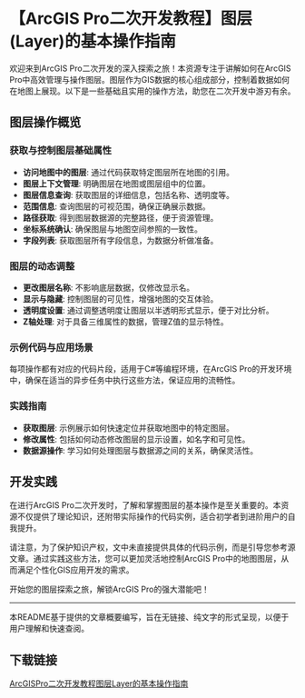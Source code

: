 # 【ArcGIS Pro二次开发教程】图层(Layer)的基本操作指南

欢迎来到ArcGIS Pro二次开发的深入探索之旅！本资源专注于讲解如何在ArcGIS Pro中高效管理与操作图层。图层作为GIS数据的核心组成部分，控制着数据如何在地图上展现。以下是一些基础且实用的操作方法，助您在二次开发中游刃有余。

## 图层操作概览

### 获取与控制图层基础属性
- **访问地图中的图层**: 通过代码获取特定图层所在地图的引用。
- **图层上下文管理**: 明确图层在地图或图层组中的位置。
- **图层信息查询**: 获取图层的详细信息，包括名称、透明度等。
- **范围信息**: 查询图层的可视范围，确保正确展示数据。
- **路径获取**: 得到图层数据源的完整路径，便于资源管理。
- **坐标系统确认**: 确保图层与地图空间参照的一致性。
- **字段列表**: 获取图层所有字段信息，为数据分析做准备。

### 图层的动态调整
- **更改图层名称**: 不影响底层数据，仅修改显示名。
- **显示与隐藏**: 控制图层的可见性，增强地图的交互体验。
- **透明度设置**: 通过调整透明度让图层以半透明形式显示，便于对比分析。
- **Z轴处理**: 对于具备三维属性的数据，管理Z值的显示特性。

### 示例代码与应用场景
每项操作都有对应的代码片段，适用于C#等编程环境，在ArcGIS Pro的开发环境中，确保在适当的异步任务中执行这些方法，保证应用的流畅性。

### 实践指南
- **获取图层**: 示例展示如何快速定位并获取地图中的特定图层。
- **修改属性**: 包括如何动态修改图层的显示设置，如名字和可见性。
- **数据源操作**: 学习如何处理图层与数据源之间的关系，确保灵活性。

## 开发实践
在进行ArcGIS Pro二次开发时，了解和掌握图层的基本操作是至关重要的。本资源不仅提供了理论知识，还附带实际操作的代码实例，适合初学者到进阶用户的自我提升。

请注意，为了保护知识产权，文中未直接提供具体的代码示例，而是引导您参考源文章。通过实践这些方法，您可以更加灵活地控制ArcGIS Pro中的地图图层，从而满足个性化GIS应用开发的需求。

开始您的图层探索之旅，解锁ArcGIS Pro的强大潜能吧！

---

本README基于提供的文章概要编写，旨在无链接、纯文字的形式呈现，以便于用户理解和快速查阅。

## 下载链接

[ArcGISPro二次开发教程图层Layer的基本操作指南](https://pan.quark.cn/s/cfee0dcfe375)